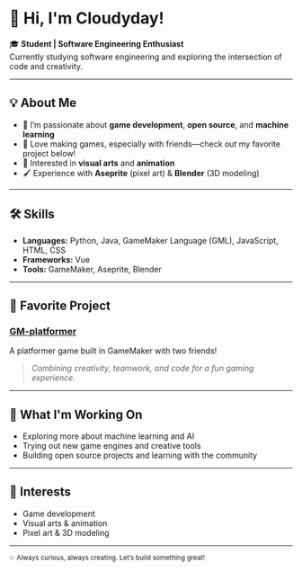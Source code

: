 # 👋 Hi, I'm Cloudyday!

🎓 **Student | Software Engineering Enthusiast**  
Currently studying software engineering and exploring the intersection of code and creativity.

---

## 💡 About Me

- 🌱 I’m passionate about **game development**, **open source**, and **machine learning**
- 👾 Love making games, especially with friends—check out my favorite project below!
- 🎨 Interested in **visual arts** and **animation**
- 🖌️ Experience with **Aseprite** (pixel art) & **Blender** (3D modeling)

---

## 🛠️ Skills

- **Languages:** Python, Java, GameMaker Language (GML), JavaScript, HTML, CSS
- **Frameworks:** Vue
- **Tools:** GameMaker, Aseprite, Blender

---

## 🚀 Favorite Project

### [GM-platformer](https://github.com/Cloudyday56/GM-platformer)
A platformer game built in GameMaker with two friends!  
> *Combining creativity, teamwork, and code for a fun gaming experience.*

---

## 🌱 What I'm Working On

- Exploring more about machine learning and AI
- Trying out new game engines and creative tools
- Building open source projects and learning with the community

---

## 🎨 Interests

- Game development
- Visual arts & animation
- Pixel art & 3D modeling

---

<sub>✨ Always curious, always creating. Let’s build something great!</sub>

